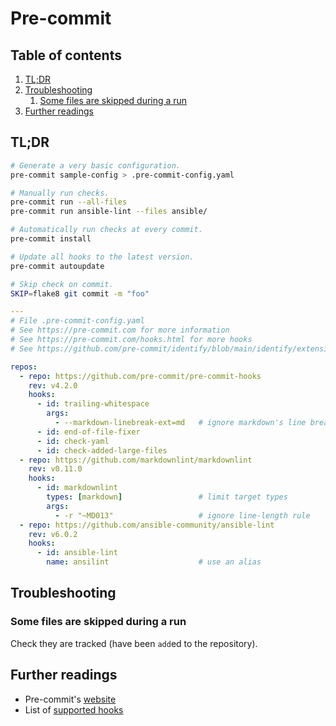 # Pre-commit

## Table of contents <!-- omit in toc -->

1. [TL;DR](#tldr)
1. [Troubleshooting](#troubleshooting)
   1. [Some files are skipped during a run](#some-files-are-skipped-during-a-run)
1. [Further readings](#further-readings)

## TL;DR

```sh
# Generate a very basic configuration.
pre-commit sample-config > .pre-commit-config.yaml

# Manually run checks.
pre-commit run --all-files
pre-commit run ansible-lint --files ansible/

# Automatically run checks at every commit.
pre-commit install

# Update all hooks to the latest version.
pre-commit autoupdate

# Skip check on commit.
SKIP=flake8 git commit -m "foo"
```

```yaml
---
# File .pre-commit-config.yaml
# See https://pre-commit.com for more information
# See https://pre-commit.com/hooks.html for more hooks
# See https://github.com/pre-commit/identify/blob/main/identify/extensions.py for the list of file types by extension

repos:
  - repo: https://github.com/pre-commit/pre-commit-hooks
    rev: v4.2.0
    hooks:
      - id: trailing-whitespace
        args:
          - --markdown-linebreak-ext=md   # ignore markdown's line break
      - id: end-of-file-fixer
      - id: check-yaml
      - id: check-added-large-files
  - repo: https://github.com/markdownlint/markdownlint
    rev: v0.11.0
    hooks:
      - id: markdownlint
        types: [markdown]                 # limit target types
        args:
          - -r "~MD013"                   # ignore line-length rule
  - repo: https://github.com/ansible-community/ansible-lint
    rev: v6.0.2
    hooks:
      - id: ansible-lint
        name: ansilint                    # use an alias
```

## Troubleshooting

### Some files are skipped during a run

Check they are tracked (have been `add`ed to the repository).

## Further readings

- Pre-commit's [website]
- List of [supported hooks]

<!--
  References
  -->

<!-- Upstream -->
[file types by extension]: https://github.com/pre-commit/identify/blob/main/identify/extensions.py
[supported hooks]: https://pre-commit.com/hooks.html
[website]: https://pre-commit.com
